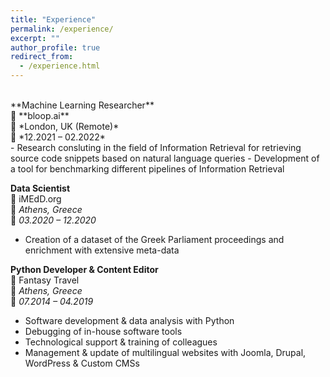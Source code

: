 ```yaml
---
title: "Experience"
permalink: /experience/
excerpt: ""
author_profile: true
redirect_from: 
  - /experience.html
---
```

<br>
**Machine Learning Researcher**<br>
🏢 **bloop.ai** <br>
📍 *London, UK (Remote)*<br>
📅 *12.2021 – 02.2022*<br>
- Research consluting in the field of Information Retrieval for retrieving source code snippets based on natural language queries
- Development of a tool for benchmarking different pipelines of Information Retrieval

**Data Scientist**<br>
🏢 iMEdD.org<br>
📍 *Athens, Greece*<br>
📅 *03.2020 – 12.2020*<br>
- Creation of a dataset of the Greek Parliament proceedings and enrichment with extensive meta-data

**Python Developer & Content Editor**<br>
🏢 Fantasy Travel<br>
📍 *Athens, Greece*<br>
📅 *07.2014 – 04.2019*<br>
- Software development & data analysis with Python
- Debugging of in-house software tools
- Technological support & training of colleagues
- Management & update of multilingual websites with Joomla, Drupal, WordPress & Custom CMSs
